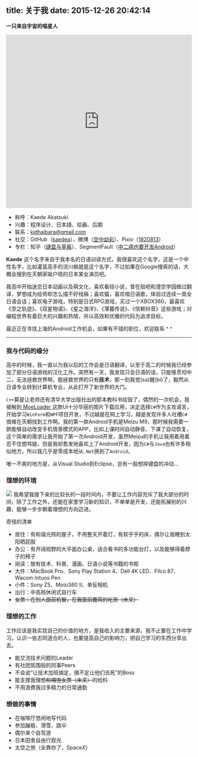 title: 关于我
date: 2015-12-26 20:42:14
---
**一只来自宇宙的喵星人**
<div class="float-about-weibo">
<iframe width="100%" height="470" class="share_self" frameborder="0" scrolling="no" src="http://widget.weibo.com/weiboshow/index.php?language=&amp;width=0&amp;height=470&amp;fansRow=1&amp;ptype=1&amp;speed=0&amp;skin=1&amp;isTitle=1&amp;noborder=1&amp;isWeibo=1&amp;isFans=1&amp;uid=1736157133&amp;verifier=b0bccd3f&amp;dpc=1" >
</iframe>
</div>

 - 称呼：Kaede Akatsuki
 - 兴趣：程序设计、日本語、绘画、后期
 - 联系：[kidhaibara@gmail.com](mailto:kidhaibara@gmail.com)
 - 社交：GitHub（[kaedea](https://github.com/kaedea)）、微博（[空中幼彩](http://weibo.com/rurin)）、Pixiv（[1820813](http://www.pixiv.net/member.php?id=1820813)）
 - 专栏：知乎（[键盘与草莓](http://zhuanlan.zhihu.com/kaede)）、SegmentFault（[中二病也要开发Android](http://segmentfault.com/blog/kaede)）

**Kaede** 这个名字来自于我本名的日语训读方式，我很喜欢这个名字，这是一个中性名字，比如灌篮高手的流川枫就是这个名字，不过如果在Google搜索的话，大概会搜到在天朝家喻户晓的日本某女演员吧。

我高中开始迷恋日本动画以及萌文化，喜欢看轻小说，曾在贴吧和澄空学园做过翻译，梦想成为绘师却怎么描不好线稿；喜欢猫，喜欢唱日语歌，体验过连续一周全日语会话；喜欢电子游戏，特别是日式RPG游戏，买过一个XBOX360，最喜欢《空之轨迹》、《双星物语》、《星之海洋》、《薄暮传说》、《信赖铃音》这些游戏；对编程世界有着巨大的兴趣和热情，并以高效和优雅的代码为追求目标。

最近正在寻找上海的Android工作机会，如果有不错的职位，欢迎联系 ^ ^

------

### 我与代码的缘分
高中的时候，我一直以为我以后的工作会是日语翻译，以至于高二的时候我已经参加了部分日语游戏的汉化工作。突然有一天，我发现只会日语的话，只能够贯彻中二，无法拯救世界啊，能拯救世界的只有**技术**，那一刻我觉(sa)醒(bi)了，毅然从日语专业转到计算机专业，从此打开了新世界的大门。

`C++`算是让老师还有清华大学出版社出的那本教科书给毁了，偶然的一次机会，我接触到[ MoeLoader ](http://moeloader.sinaapp.com/)这款UI十分华丽的图片下载应用，决定选择`C#`作为主攻语言，开始学习`WinForm`和`WPF`项目开发，不过越是在网上学习，越是发现许多人吐槽`C#`很难在天朝找到工作啊。我的第一款Android手机是Meizu M9，那时候我需要一款能够自动改变手机情景模式的APP，比如上课时间自动静音、下课了自动恢复，这个简单的需求让我开始了第一次Android开发，虽然Meizu的手机让我用着用着忍不住想骂娘，但是我却愈发地喜欢上了Android开发，因为`C#`与`Java`也有许多相似地方，所以我几乎是零成本地从`.Net`换到了`Android`。

唯一不爽的地方是，从Visual Studio到Eclipse，总有一股想摔键盘的冲动…


### 理想的环境
![](http://7xih5c.com1.z0.glb.clouddn.com/15-12-26/29168578.jpg)
我希望我接下来的比较长的一段时间内，不要让工作内容充斥了我大部分的时间，除了工作之外，还能在家里学习新的知识，不单单是开发，还能拓展别的兴趣，能够一步步朝着理想的方向迈进。

奇怪的清单
 - 居住：有和谐光照的屋子，不用整天开着灯，有软乎乎的床，偶尔让我睡到太阳晒屁股
 - 办公：有开阔视野的大平面办公桌，适合看书的多功能台灯，以及能够得着脖子的椅子
 - 阅读：放有技术、科普、漫画、日语小说等书籍的书柜
 - 大件：MacBook Pro、Sony Play Station 4、Dell 4K LED、Filco 87、Wacom Intuos Pen
 - 小件：Sony Z5、Moto360 Ⅱ、单反相机
 - 出行：中高档休闲式自行车
 - ~~女票：在别人面前机智，在我面前蠢萌的吃货（未来）~~

### 理想的工作
工作应该是我实现自己的价值的地方，是我收入的主要来源，我不止要在工作中学习，认识一些志同道合的人，也要提高自己的影响力，把自己学习的东西分享出去。

- 能交流技术问题的Leader
- 有社团氛围般的同事Peers
- 不会说“让技术加班搞定，搞不定让他们去死”的Boss
- 能支撑我理想~~和喂饱女票（未来）~~的给料
- 不用浪费我过多精力的日常通勤

### 想做的事情
- 在咖啡厅悠闲地写代码
- 参加蹦极、滑雪、跳伞
- 偶尔来个自驾游
- 日本田舍自由行观光
- 太空之旅（全靠你了，Space*X*）



